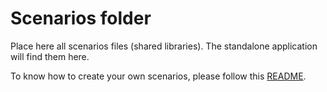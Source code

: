 # Scenarios folder

Place here all scenarios files (shared libraries). The standalone application will find them here.

To know how to create your own scenarios, please follow this [README](../../Scenarios/README.md).
